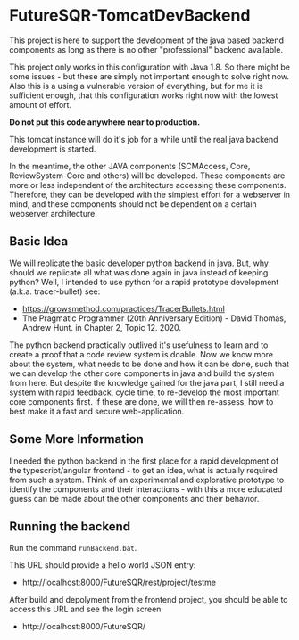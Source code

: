 # FutureSQR-TomcatDevBackend

This project is here to support the development of the java based backend components as long as there is 
no other "professional" backend available.

This project only works in this configuration with Java 1.8. So there might be some issues - but these are 
simply not important enough to solve right now. Also this is a using a vulnerable version of everything, but
for me it is sufficient enough, that this configuration works right now with the lowest amount of effort. 

**Do not put this code anywhere near to production.**

This tomcat instance will do it's job for a while until the real java backend development is started.

In the meantime, the other JAVA components (SCMAccess, Core, ReviewSystem-Core and others) will be developed.
These components are more or less independent of the architecture accessing these components. Therefore, they
can be developed with the simplest effort for a webserver in mind, and these components should not be dependent
on a certain webserver architecture.

## Basic Idea

We will replicate the basic developer python backend in java. But, why should we replicate all what was done 
again in java instead of keeping python? Well, I intended to use python for a rapid prototype development 
(a.k.a. tracer-bullet) see:  

* https://growsmethod.com/practices/TracerBullets.html 
* The Pragmatic Programmer (20th Anniversary Edition) - David Thomas, Andrew Hunt. in Chapter 2, Topic 12. 2020.

The python backend practically outlived it's usefulness to learn and to create a proof that a code review 
system is doable. Now we know more about the system, what needs to be done and how it can be done, such that 
we can develop the other core components in java and build the system from here. But despite the knowledge
gained for the java part, I still need a system with rapid feedback, cycle time, to re-develop the most
important core components first. If these are done, we will then re-assess, how to best make it a fast and 
secure web-application.

## Some More Information

I needed the python backend in the first place for a rapid development of the typescript/angular frontend - 
to get an idea, what is actually required from such a system. Think of an experimental and explorative 
prototype to identify the components and their interactions - with this a more educated guess can be made 
about the other components and their behavior.

## Running the backend

Run the command ```runBackend.bat```.

This URL should provide a hello world JSON entry: 

* http://localhost:8000/FutureSQR/rest/project/testme

After build and depolyment from the frontend project, you should be able to access this URL and see the login screen 

* http://localhost:8000/FutureSQR/